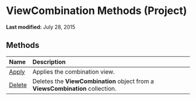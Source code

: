 
# ViewCombination Methods (Project)

 **Last modified:** July 28, 2015


## Methods



|**Name**|**Description**|
|:-----|:-----|
| [Apply](65375343-dbcf-1a4f-4c11-c6c52d052c11.md)|Applies the combination view.|
| [Delete](ae00027a-684a-907f-1555-c128e2b88a23.md)|Deletes the  **ViewCombination** object from a **ViewsCombination** collection.|
